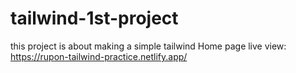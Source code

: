 # tailwind-1st-project
this project is about making a simple tailwind Home page
live view: https://rupon-tailwind-practice.netlify.app/
